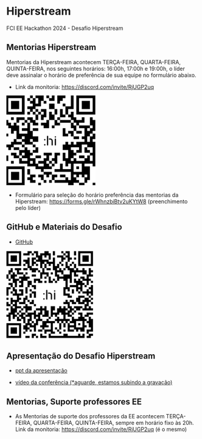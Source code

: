 # Hiperstream
FCI EE Hackathon 2024 - Desafio Hiperstream

## Mentorias Hiperstream

Mentorias da Hiperstream acontecem TERÇA-FEIRA, QUARTA-FEIRA, QUINTA-FEIRA, nos seguintes horários: 16:00h, 17:00h e 19:00h, o líder deve assinalar o horário de preferência de sua equipe no formulário abaixo.

* Link da monitoria: https://discord.com/invite/RjUGP2uq 

![imagem](https://github.com/Rogerio-mack/Hiperstream/blob/main/qrcode_discord.png?raw=true)

* Formulário para seleção do horário preferência das mentorias da Hiperstream: https://forms.gle/rWhnzbiBtv2uKYtW8 (preenchimento pelo líder)

## GitHub e Materiais do Desafio

* [GitHub](https://github.com/hiperstream/desafio_hackathon_2024/blob/main/README.md)

![imagem](https://github.com/Rogerio-mack/Hiperstream/blob/main/qrcode_github.png?raw=true)

## Apresentação do Desafio Hiperstream

* [ppt da apresentação](https://github.com/Rogerio-mack/Hiperstream/raw/main/Hackaton%20Mackenzie%202024.pptx)

* [vídeo da conferência (*aguarde, estamos subindo a gravação)]()

## Mentorias, Suporte professores EE

* As Mentorias de suporte dos professores da EE acontecem TERÇA-FEIRA, QUARTA-FEIRA, QUINTA-FEIRA, sempre em horário fixo às 20h. Link da monitoria: https://discord.com/invite/RjUGP2uq (é o mesmo)


